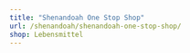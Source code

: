 ```yaml
---
title: "Shenandoah One Stop Shop"
url: /shenandoah/shenandoah-one-stop-shop/
shop: Lebensmittel
---
```

